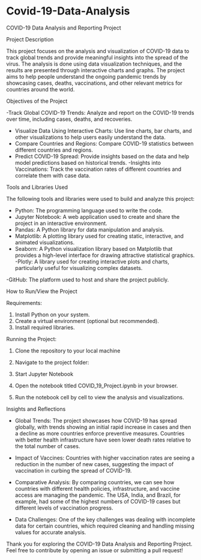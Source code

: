 # Covid-19-Data-Analysis
COVID-19 Data Analysis and Reporting Project

Project Description

This project focuses on the analysis and visualization of COVID-19 data to track global trends and provide meaningful insights into the spread of the virus. The analysis is done using data visualization techniques, and the results are presented through interactive charts and graphs. The project aims to help people understand the ongoing pandemic trends by showcasing cases, deaths, vaccinations, and other relevant metrics for countries around the world.


Objectives of the Project

-Track Global COVID-19 Trends: Analyze and report on the COVID-19 trends over time, including cases, deaths, and recoveries.
- Visualize Data Using Interactive Charts: Use line charts, bar charts, and other visualizations to help users easily understand the data.
- Compare Countries and Regions: Compare COVID-19 statistics between different countries and regions.
- Predict COVID-19 Spread: Provide insights based on the data and help model predictions based on historical trends.
-Insights into Vaccinations: Track the vaccination rates of different countries and correlate them with case data.


Tools and Libraries Used

The following tools and libraries were used to build and analyze this project:

- Python: The programming language used to write the code.
- Jupyter Notebook: A web application used to create and share the project in an interactive environment.
- Pandas: A Python library for data manipulation and analysis.
- Matplotlib: A plotting library used for creating static, interactive, and animated visualizations.
- Seaborn: A Python visualization library based on Matplotlib that provides a high-level interface for drawing attractive statistical graphics.
-Plotly: A library used for creating interactive plots and charts, particularly useful for visualizing complex datasets.

-GitHub: The platform used to host and share the project publicly.



How to Run/View the Project

Requirements:
1. Install Python on your system.
2. Create a virtual environment (optional but recommended).
3. Install required libraries.

Running the Project:
1. Clone the repository to your local machine

2. Navigate to the project folder:

3. Start Jupyter Notebook

4. Open the notebook titled COVID_19_Project.ipynb in your browser.

5. Run the notebook cell by cell to view the analysis and visualizations.


Insights and Reflections

- Global Trends: The project showcases how COVID-19 has spread globally, with trends showing an initial rapid increase in cases and then a decline as more countries enforce preventive measures. Countries with better health infrastructure have seen lower death rates relative to the total number of cases.
  
- Impact of Vaccines: Countries with higher vaccination rates are seeing a reduction in the number of new cases, suggesting the impact of vaccination in curbing the spread of COVID-19.
- Comparative Analysis: By comparing countries, we can see how countries with different health policies, infrastructure, and vaccine access are managing the pandemic. The USA, India, and Brazil, for example, had some of the highest numbers of COVID-19 cases but different levels of vaccination progress.

- Data Challenges: One of the key challenges was dealing with incomplete data for certain countries, which required cleaning and handling missing values for accurate analysis.


Thank you for exploring the COVID-19 Data Analysis and Reporting Project. Feel free to contribute by opening an issue or submitting a pull request!
